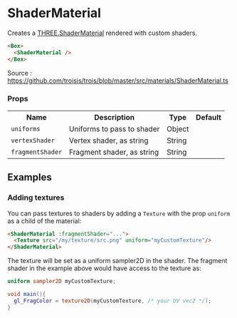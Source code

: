 # ShaderMaterial

Creates a [THREE.ShaderMaterial](https://threejs.org/docs/#api/en/materials/ShaderMaterial) rendered with custom shaders.

```html
<Box>
  <ShaderMaterial />
</Box>
```

Source : https://github.com/troisjs/trois/blob/master/src/materials/ShaderMaterial.ts

### Props

<table>
  <tbody>
    <tr>
      <th>Name</th>
      <th>Description</th>
      <th>Type</th>
      <th>Default</th>
    </tr>
    <tr>
      <td><code>uniforms</code></td>
      <td>Uniforms to pass to shader</td>
      <td>Object</td>
      <td></td>
    </tr>
    <tr>
      <td><code>vertexShader</code></td>
      <td>Vertex shader, as string</td>
      <td>String</td>
      <td></td>
    </tr>
    <tr>
      <td><code>fragmentShader</code></td>
      <td>Fragment shader, as string</td>
      <td>String</td>
      <td></td>
    </tr>
  </tbody>
</table>

## Examples

### Adding textures

You can pass textures to shaders by adding a `Texture` with the prop `uniform` as a child of the material:

```html
<ShaderMaterial :fragmentShader="...">
  <Texture src="/my/texture/src.png" uniform="myCustomTexture"/>
</ShaderMaterial>
```

The texture will be set as a uniform sampler2D in the shader. The fragment shader in the example above would have access to the texture as:

```glsl
uniform sampler2D myCustomTexture;

void main(){
  gl_FragColor = texture2D(myCustomTexture, /* your UV vec2 */);
}
```